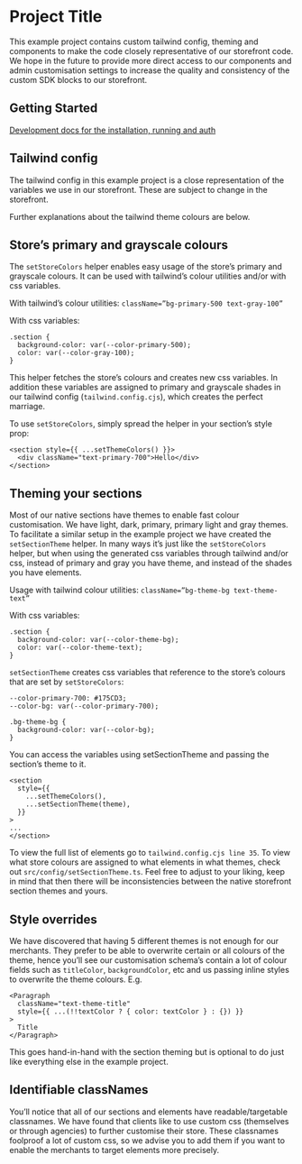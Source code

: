 # Project Title

This example project contains custom tailwind config, theming and components to make the code closely representative of our storefront code. We hope in the future to provide more direct access to our components and admin customisation settings to increase the quality and consistency of the custom SDK blocks to our storefront.

## Getting Started

[Development docs for the installation, running and auth ](https://docs.instantcommerce.io/developer-documentation/getting-started/start#installing-dependencies)

## Tailwind config

The tailwind config in this example project is a close representation of the variables we use in our storefront. These are subject to change in the storefront. 

Further explanations about the tailwind theme colours are below.

## Store’s primary and grayscale colours

The `setStoreColors` helper enables easy usage of the store’s primary and grayscale colours. It can be used with tailwind’s colour utilities and/or with css variables.

With tailwind’s colour utilities: `className=”bg-primary-500 text-gray-100”`

With css variables:

    .section {
      background-color: var(--color-primary-500);
      color: var(--color-gray-100);
    }

This helper fetches the store’s colours and creates new css variables. In addition these variables are assigned to primary and grayscale shades in our tailwind config (`tailwind.config.cjs`), which creates the perfect marriage.

To use `setStoreColors`, simply spread the helper in your section’s style prop:

    <section style={{ ...setThemeColors() }}>
      <div className="text-primary-700">Hello</div>
    </section>

## Theming your sections

Most of our native sections have themes to enable fast colour customisation. We have light, dark, primary, primary light and gray themes. To facilitate a similar setup in the example project we have created the `setSectionTheme` helper. In many ways it’s just like the `setStoreColors` helper, but when using the generated css variables through tailwind and/or css, instead of primary and gray you have theme, and instead of the shades you have elements. 

Usage with tailwind colour utilities: `className=”bg-theme-bg text-theme-text”`

With css variables:

    .section {
      background-color: var(--color-theme-bg);
      color: var(--color-theme-text);
    }

`setSectionTheme` creates css variables that reference to the store’s colours that are set by `setStoreColors`:

    --color-primary-700: #175CD3;
    --color-bg: var(--color-primary-700);

    .bg-theme-bg {
      background-color: var(--color-bg);
    }

You can access the variables using setSectionTheme and passing the section’s theme to it.

    <section
      style={{
        ...setThemeColors(),
        ...setSectionTheme(theme),
      }}
    >
    ...
    </section>

To view the full list of elements go to `tailwind.config.cjs line 35`. To view what store colours are assigned to what elements in what themes, check out `src/config/setSectionTheme.ts`. Feel free to adjust to your liking, keep in mind that then there will be inconsistencies between the native storefront section themes and yours.

## Style overrides

We have discovered that having 5 different themes is not enough for our merchants. They prefer to be able to overwrite certain or all colours of the theme, hence you’ll see our customisation schema’s contain a lot of colour fields such as `titleColor`, `backgroundColor`, etc and us passing inline styles to overwrite the theme colours. E.g.

    <Paragraph
      className="text-theme-title"
      style={{ ...(!!textColor ? { color: textColor } : {}) }}
    >
      Title
    </Paragraph>

This goes hand-in-hand with the section theming but is optional to do just like everything else in the example project.


## Identifiable classNames

You’ll notice that all of our sections and elements have readable/targetable classnames. We have found that clients like to use custom css (themselves or through agencies) to further customise their store. These classnames foolproof a lot of custom css, so we advise you to add them if you want to enable the merchants to target elements more precisely.